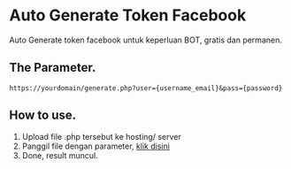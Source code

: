 # Auto Generate Token Facebook
Auto Generate token facebook untuk keperluan BOT, gratis dan permanen.

## The Parameter.
```
https://yourdomain/generate.php?user={username_email}&pass={password}
```

## How to use.
1. Upload file .php tersebut ke hosting/ server
2. Panggil file dengan parameter, [klik disini](https://github.com/heirro/GenerateToken-FB#the-parameter)
3. Done, result muncul.
